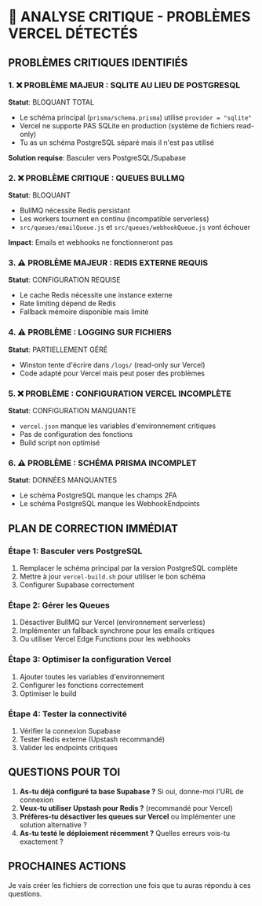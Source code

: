 # 🚨 ANALYSE CRITIQUE - PROBLÈMES VERCEL DÉTECTÉS

## PROBLÈMES CRITIQUES IDENTIFIÉS

### 1. ❌ PROBLÈME MAJEUR : SQLITE AU LIEU DE POSTGRESQL
**Statut**: BLOQUANT TOTAL
- Le schéma principal (`prisma/schema.prisma`) utilise `provider = "sqlite"`
- Vercel ne supporte PAS SQLite en production (système de fichiers read-only)
- Tu as un schéma PostgreSQL séparé mais il n'est pas utilisé

**Solution requise**: Basculer vers PostgreSQL/Supabase

### 2. ❌ PROBLÈME CRITIQUE : QUEUES BULLMQ
**Statut**: BLOQUANT
- BullMQ nécessite Redis persistant
- Les workers tournent en continu (incompatible serverless)
- `src/queues/emailQueue.js` et `src/queues/webhookQueue.js` vont échouer

**Impact**: Emails et webhooks ne fonctionneront pas

### 3. ⚠️ PROBLÈME MAJEUR : REDIS EXTERNE REQUIS
**Statut**: CONFIGURATION REQUISE
- Le cache Redis nécessite une instance externe
- Rate limiting dépend de Redis
- Fallback mémoire disponible mais limité

### 4. ⚠️ PROBLÈME : LOGGING SUR FICHIERS
**Statut**: PARTIELLEMENT GÉRÉ
- Winston tente d'écrire dans `/logs/` (read-only sur Vercel)
- Code adapté pour Vercel mais peut poser des problèmes

### 5. ❌ PROBLÈME : CONFIGURATION VERCEL INCOMPLÈTE
**Statut**: CONFIGURATION MANQUANTE
- `vercel.json` manque les variables d'environnement critiques
- Pas de configuration des fonctions
- Build script non optimisé

### 6. ⚠️ PROBLÈME : SCHÉMA PRISMA INCOMPLET
**Statut**: DONNÉES MANQUANTES
- Le schéma PostgreSQL manque les champs 2FA
- Le schéma PostgreSQL manque les WebhookEndpoints

## PLAN DE CORRECTION IMMÉDIAT

### Étape 1: Basculer vers PostgreSQL
1. Remplacer le schéma principal par la version PostgreSQL complète
2. Mettre à jour `vercel-build.sh` pour utiliser le bon schéma
3. Configurer Supabase correctement

### Étape 2: Gérer les Queues
1. Désactiver BullMQ sur Vercel (environnement serverless)
2. Implémenter un fallback synchrone pour les emails critiques
3. Ou utiliser Vercel Edge Functions pour les webhooks

### Étape 3: Optimiser la configuration Vercel
1. Ajouter toutes les variables d'environnement
2. Configurer les fonctions correctement
3. Optimiser le build

### Étape 4: Tester la connectivité
1. Vérifier la connexion Supabase
2. Tester Redis externe (Upstash recommandé)
3. Valider les endpoints critiques

## QUESTIONS POUR TOI

1. **As-tu déjà configuré ta base Supabase ?** Si oui, donne-moi l'URL de connexion
2. **Veux-tu utiliser Upstash pour Redis ?** (recommandé pour Vercel)
3. **Préfères-tu désactiver les queues sur Vercel** ou implémenter une solution alternative ?
4. **As-tu testé le déploiement récemment ?** Quelles erreurs vois-tu exactement ?

## PROCHAINES ACTIONS
Je vais créer les fichiers de correction une fois que tu auras répondu à ces questions.